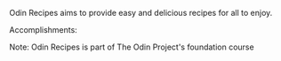 Odin Recipes aims to provide easy and delicious recipes for all to enjoy. 

Accomplishments:

Note: Odin Recipes is part of The Odin Project's foundation course 